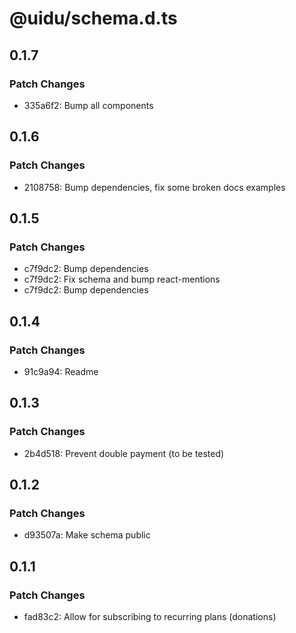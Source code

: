 # @uidu/schema.d.ts

## 0.1.7

### Patch Changes

- 335a6f2: Bump all components

## 0.1.6

### Patch Changes

- 2108758: Bump dependencies, fix some broken docs examples

## 0.1.5

### Patch Changes

- c7f9dc2: Bump dependencies
- c7f9dc2: Fix schema and bump react-mentions
- c7f9dc2: Bump dependencies

## 0.1.4

### Patch Changes

- 91c9a94: Readme

## 0.1.3

### Patch Changes

- 2b4d518: Prevent double payment (to be tested)

## 0.1.2

### Patch Changes

- d93507a: Make schema public

## 0.1.1

### Patch Changes

- fad83c2: Allow for subscribing to recurring plans (donations)

